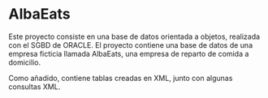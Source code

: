 # AlbaEats
Este proyecto consiste en una base de datos orientada a objetos, realizada con el SGBD de ORACLE. 
El proyecto contiene una base de datos de una empresa ficticia llamada AlbaEats, una empresa de reparto de comida a domicilio.

Como añadido, contiene tablas creadas en XML, junto con algunas consultas XML.
